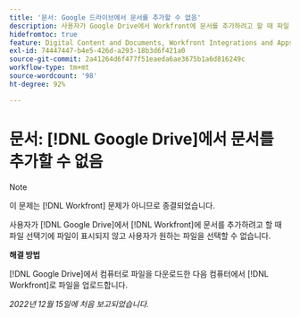 ```yaml
---
title: '문서: Google 드라이브에서 문서를 추가할 수 없음'
description: 사용자가 Google Drive에서 Workfront에 문서를 추가하려고 할 때 파일 선택기에 파일이 표시되지 않고 사용자가 원하는 파일을 선택할 수 없습니다.
hidefromtoc: true
feature: Digital Content and Documents, Workfront Integrations and Apps
exl-id: 74447447-b4e5-426d-a293-18b3d6f421a0
source-git-commit: 2a41264d6f477f51eaeda6ae3675b1a6d816249c
workflow-type: tm+mt
source-wordcount: '98'
ht-degree: 92%

---
```


# 문서: [!DNL Google Drive]에서 문서를 추가할 수 없음

<!--On WF and WFP TOCs-->

>[!NOTE]
>
>이 문제는 [!DNL Workfront] 문제가 아니므로 종결되었습니다.

사용자가 [!DNL Google Drive]에서 [!DNL Workfront]에 문서를 추가하려고 할 때 파일 선택기에 파일이 표시되지 않고 사용자가 원하는 파일을 선택할 수 없습니다.

**해결 방법**

[!DNL Google Drive]에서 컴퓨터로 파일을 다운로드한 다음 컴퓨터에서 [!DNL Workfront]로 파일을 업로드합니다.

_2022년 12월 15일에 처음 보고되었습니다._
